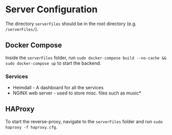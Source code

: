 # Server Configuration

The directory `serverFiles` should be in the root directory (e.g. `/serverFiles/`).

## Docker Compose

Inside the `serverFiles` folder, run `sudo docker-compose build --no-cache && sudo docker-compose up` to start the backend.

### Services

* Heimdall - A dashboard for all the services
* NGINX web server - used to store misc. files such as music*

## HAProxy

To start the reverse-proxy, navigate to the `serverFiles` folder and run `sudo haproxy -f haproxy.cfg`.
